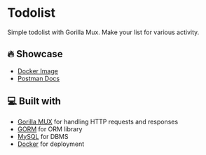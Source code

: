 # Todolist

Simple todolist with Gorilla Mux. Make your list for various activity.

## 🔥 Showcase

- [Docker Image](https://hub.docker.com/r/rfauzi/todolist-api)
- [Postman Docs](https://documenter.getpostman.com/view/25042327/2s93RNyaXt)

## 💻 Built with

- [Gorilla MUX](https://github.com/gorilla/mux) for handling HTTP requests and responses
- [GORM](https://github.com/go-gorm/gorm) for ORM library
- [MySQL](https://github.com/mysql) for DBMS
- [Docker](https://github.com/docker) for deployment
